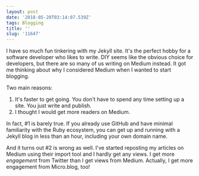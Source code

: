 ```yaml
---
layout: post
date: '2018-05-20T03:14:07.539Z'
tags: Blogging
title: ''
slug: '11647'
---
```

I have so much fun tinkering with my Jekyll site. It&#39;s the perfect hobby for a software developer who likes to write. DIY seems like the obvious choice for developers, but there are so many of us writing on Medium instead. It got me thinking about why I considered Medium when I wanted to start blogging.


Two main reasons:

1. It&#39;s faster to get going. You don&#39;t have to spend any time setting up a site. You just write and publish.
2. I thought I would get more readers on Medium.

In fact, #1 is barely true. If you already use GitHub and have minimal familiarity with the Ruby ecosystem, you can get up and running with a Jekyll blog in less than an hour, including your own domain name.

And it turns out #2 is wrong as well. I&#39;ve started reposting my articles on Medium using their import tool and I hardly get any views. I get more *engagement* from Twitter than I get views from Medium. Actually, I get more engagement from Micro.blog, too!
